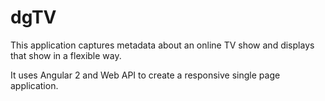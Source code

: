 # dgTV

This application captures metadata about an online TV show and displays that show in a flexible way.

It uses Angular 2 and Web API to create a responsive single page application. 

